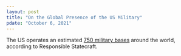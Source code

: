 ```yaml
---
layout: post
title: "On the Global Presence of the US Military"
pdate: "October 6, 2021"
---
```


The US operates an estimated [750 military bases](https://responsiblestatecraft.org/2021/08/24/the-all-american-base-world-750-us-military-bases-remain-around-the-planet/) around the world, according to Responsible Statecraft.